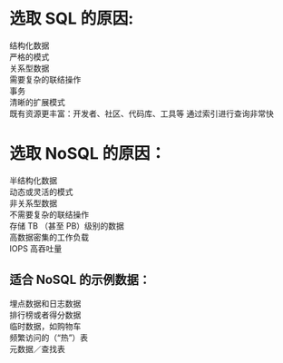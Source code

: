 
# 选取 SQL 的原因:

结构化数据    
严格的模式   
关系型数据   
需要复杂的联结操作   
事务    
清晰的扩展模式    
既有资源更丰富：开发者、社区、代码库、工具等
通过索引进行查询非常快   


# 选取 NoSQL 的原因：

半结构化数据    
动态或灵活的模式    
非关系型数据    
不需要复杂的联结操作    
存储 TB （甚至 PB）级别的数据    
高数据密集的工作负载    
IOPS 高吞吐量    

## 适合 NoSQL 的示例数据：

埋点数据和日志数据    
排行榜或者得分数据    
临时数据，如购物车    
频繁访问的（“热”）表    
元数据／查找表



